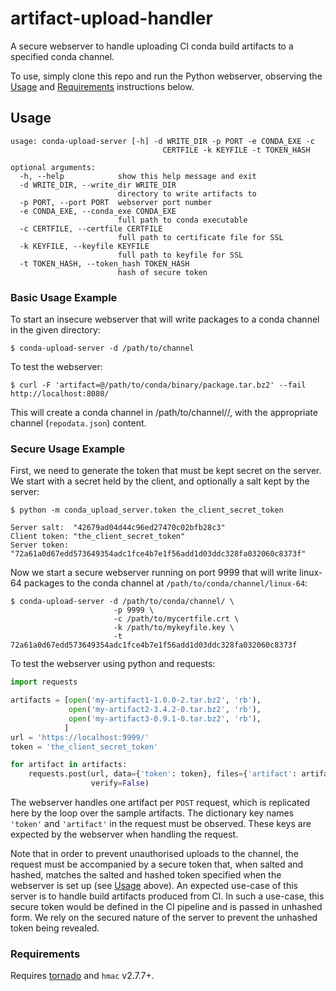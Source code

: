 # artifact-upload-handler

A secure webserver to handle uploading CI conda build artifacts to a specified conda channel.

To use, simply clone this repo and run the Python webserver, observing the
[Usage](#usage) and [Requirements](#requirements) instructions below.


## Usage

```
usage: conda-upload-server [-h] -d WRITE_DIR -p PORT -e CONDA_EXE -c
                                  CERTFILE -k KEYFILE -t TOKEN_HASH

optional arguments:
  -h, --help            show this help message and exit
  -d WRITE_DIR, --write_dir WRITE_DIR
                        directory to write artifacts to
  -p PORT, --port PORT  webserver port number
  -e CONDA_EXE, --conda_exe CONDA_EXE
                        full path to conda executable
  -c CERTFILE, --certfile CERTFILE
                        full path to certificate file for SSL
  -k KEYFILE, --keyfile KEYFILE
                        full path to keyfile for SSL
  -t TOKEN_HASH, --token_hash TOKEN_HASH
                        hash of secure token
```

### Basic Usage Example

To start an insecure webserver that will write packages to a conda channel in the
given directory:

```
$ conda-upload-server -d /path/to/channel
```

To test the webserver:

```
$ curl -F 'artifact=@/path/to/conda/binary/package.tar.bz2' --fail http://localhost:8080/
```

This will create a conda channel in /path/to/channel/<package-platform>/, with the
appropriate channel (``repodata.json``) content.


### Secure Usage Example

First, we need to generate the token that must be kept secret on the server.
We start with a secret held by the client, and optionally a salt kept by the server:

```
$ python -m conda_upload_server.token the_client_secret_token

Server salt:  "42679ad04d44c96ed27470c02bfb28c3"
Client token: "the_client_secret_token"
Server token: "72a61a0d67edd573649354adc1fce4b7e1f56add1d03ddc328fa032060c8373f"

```

Now we start a secure webserver running on port 9999 that will write
linux-64 packages to the conda channel at ``/path/to/conda/channel/linux-64``:

```
$ conda-upload-server -d /path/to/conda/channel/ \
                       -p 9999 \
                       -c /path/to/mycertfile.crt \
                       -k /path/to/mykeyfile.key \
                       -t 72a61a0d67edd573649354adc1fce4b7e1f56add1d03ddc328fa032060c8373f

```

To test the webserver using python and requests:

```python
import requests

artifacts = [open('my-artifact1-1.0.0-2.tar.bz2', 'rb'),
             open('my-artifact2-3.4.2-0.tar.bz2', 'rb'),
             open('my-artifact3-0.9.1-0.tar.bz2', 'rb'),
            ]
url = 'https://localhost:9999/'
token = 'the_client_secret_token'

for artifact in artifacts:
    requests.post(url, data={'token': token}, files={'artifact': artifact},
                  verify=False)

```

The webserver handles one artifact per ``POST`` request, which is replicated
here by the loop over the sample artifacts.
The dictionary key names ``'token'`` and ``'artifact'`` in the request must be
observed. These keys are expected by the webserver when handling the request.

Note that in order to prevent unauthorised uploads to the channel, the request 
must be accompanied by a secure token that, when salted and hashed, matches the
salted and hashed token specified when the webserver is set up
(see [Usage](#usage) above). An expected use-case of this server is to handle
build artifacts produced from CI. In such a use-case, this secure token would be
defined in the CI pipeline and is passed in unhashed form. We rely on the secured
nature of the server to prevent the unhashed token being revealed.


### Requirements

Requires [tornado](http://www.tornadoweb.org/en/stable/index.html) and ``hmac`` v2.7.7+.
